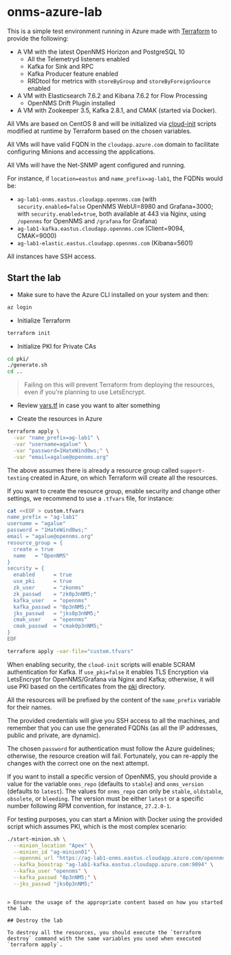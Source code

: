 # onms-azure-lab

This is a simple test environment running in Azure made with [Terraform](https://www.terraform.io/) to provide the following:

- A VM with the latest OpenNMS Horizon and PostgreSQL 10
  - All the Telemetryd listeners enabled
  - Kafka for Sink and RPC
  - Kafka Producer feature enabled
  - RRDtool for metrics with `storeByGroup` and `storeByForeignSource` enabled
- A VM with Elasticsearch 7.6.2 and Kibana 7.6.2 for Flow Processing
  - OpenNMS Drift Plugin installed
- A VM with Zookeeper 3.5, Kafka 2.8.1, and CMAK (started via Docker).

All VMs are based on CentOS 8 and will be initialized via [cloud-init](https://cloudinit.readthedocs.io/en/latest/) scripts modified at runtime by Terraform based on the chosen variables.

All VMs will have valid FQDN in the `cloudapp.azure.com` domain to facilitate configuring Minions and accessing the applications.

All VMs will have the Net-SNMP agent configured and running.

For instance, if `location=eastus` and `name_prefix=ag-lab1`, the FQDNs would be:

* `ag-lab1-onms.eastus.cloudapp.opennms.com` (with `security.enabled=false` OpenNMS WebUI=8980 and Grafana=3000; with `security.enabled=true`, both available at 443 via Nginx, using `/opennms` for OpenNMS and `/grafana` for Grafana)
* `ag-lab1-kafka.eastus.cloudapp.opennms.com` (Client=9094, CMAK=9000)
* `ag-lab1-elastic.eastus.cloudapp.opennms.com` (Kibana=5601)

All instances have SSH access.

## Start the lab

* Make sure to have the Azure CLI installed on your system and then:

```bash
az login
```

* Initialize Terraform

```bash
terraform init
```

* Initialize PKI for Private CAs

```bash
cd pki/
./generate.sh
cd ..
```

> Failing on this will prevent Terraform from deploying the resources, even if you're planning to use LetsEncrypt.

* Review [vars.tf](./vars.tf) in case you want to alter something

* Create the resources in Azure

```bash
terraform apply \
  -var "name_prefix=ag-lab1" \
  -var "username=agalue" \
  -var "password=1HateWind0ws;" \
  -var "email=agalue@opennms.org"
```

The above assumes there is already a resource group called `support-testing` created in Azure, on which Terraform will create all the resources.

If you want to create the resource group, enable security and change other settings, we recommend to use a `.tfvars` file, for instance:

```bash
cat <<EOF > custom.tfvars
name_prefix = "ag-lab1"
username = "agalue"
password = "1HateWind0ws;"
email = "agalue@opennms.org"
resource_group = {
  create = true
  name   = "OpenNMS"
}
security = {
  enabled      = true
  use_pki      = true
  zk_user      = "zkonms"
  zk_passwd    = "zk0p3nNM5;"
  kafka_user   = "opennms"
  kafka_passwd = "0p3nNM5;"
  jks_passwd   = "jks0p3nNM5;"
  cmak_user    = "opennms"
  cmak_passwd  = "cmak0p3nNM5;"
}
EOF

terraform apply -var-file="custom.tfvars"
```

When enabling security, the `cloud-init` scripts will enable SCRAM authentication for Kafka. If `use_pki=false` it enables TLS Encryption via LetsEncrypt for OpenNMS/Grafana via Nginx and Kafka; otherwise, it will use PKI based on the certificates from the [pki](./pki) directory.

All the resources will be prefixed by the content of the `name_prefix` variable for their names.

The provided credentials will give you SSH access to all the machines, and remember that you can use the generated FQDNs (as all the IP addresses, public and private, are dynamic).

The chosen `password` for authentication must follow the Azure guidelines; otherwise, the resource creation will fail. Fortunately, you can re-apply the changes with the correct one on the next attempt.

If you want to install a specific version of OpenNMS, you should provide a value for the variable `onms_repo` (defaults to `stable`) and `onms_version` (defaults to `latest`). The values for `onms_repo` can only be `stable`, `oldstable`, `obsolete`, or `bleeding`. The version must be either `latest` or a specific number following RPM convention, for instance, `27.2.0-1`.

For testing purposes, you can start a Minion with Docker using the provided script which assumes PKI, which is the most complex scenario:

```bash
./start-minion.sh \
  --minion_location "Apex" \
  --minion_id "ag-minion01" \
  --opennms_url "https://ag-lab1-onms.eastus.cloudapp.azure.com/opennms" \
  --kafka_boostrap "ag-lab1-kafka.eastus.cloudapp.azure.com:9094" \
  --kafka_user "opennms" \
  --kafka_passwd "0p3nNM5;" \
  --jks_passwd "jks0p3nNM5;"
```
```

> Ensure the usage of the appropriate content based on how you started the lab.

## Destroy the lab

To destroy all the resources, you should execute the `terraform destroy` command with the same variables you used when executed `terraform apply`.
